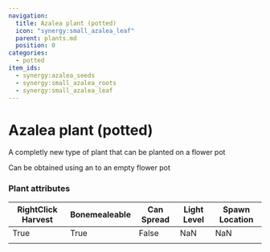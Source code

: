 ```yaml
---
navigation:
  title: Azalea plant (potted)
  icon: "synergy:small_azalea_leaf"
  parent: plants.md
  position: 0
categories:
  - potted
item_ids:
  - synergy:azalea_seeds
  - synergy:small_azalea_roots
  - synergy:small_azalea_leaf
---
```


# Azalea plant (potted)

A completly new type of plant that can be planted on a flower pot

Can be obtained using an <ItemLink id="synergy:azalea_seeds" /> to an empty flower pot

<GameScene zoom="2" interactive={true}>
  <Block x="0" z="0" id="synergy:azalea" p:age="0"/>
  <Block x="1" z="0" id="synergy:azalea" p:age="1"/>
  <Block x="2" z="0" id="synergy:azalea" p:age="2"/>
  <Block x="3" z="0" id="synergy:azalea" p:age="3"/>
  <Block x="3" z="1" id="synergy:azalea" p:age="4"/>
  <Block x="2" z="1" id="synergy:azalea" p:age="5"/>
  <Block x="1" z="1" id="synergy:azalea" p:age="6"/>
  <Block x="0" z="1" id="synergy:azalea" p:age="7"/>
</GameScene>

### Plant attributes

| RightClick Harvest | Bonemealeable | Can Spread | Light Level | Spawn Location |
| ------------------ | ------------- | ---------- | ----------- | -------------- |
| <Color color="#00ff00">True</Color>               | <Color color="#00ff00">True</Color>          | <Color color="#ff0000">False</Color>      | <Color color="#ffff00">NaN</Color>         | <Color color="#ffff00">NaN</Color>            |
|                    |               |            |             |                |

<Recipe id="synergy:azalea_seeds" />
